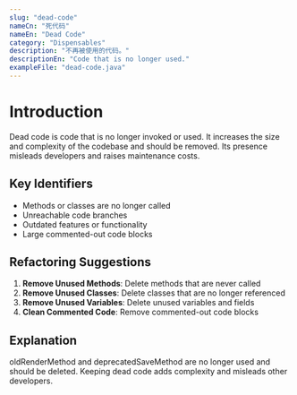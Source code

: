 ```yaml
---
slug: "dead-code"
nameCn: "死代码"
nameEn: "Dead Code"
category: "Dispensables"
description: "不再被使用的代码。"
descriptionEn: "Code that is no longer used."
exampleFile: "dead-code.java"
---
```


# Introduction

Dead code is code that is no longer invoked or used. It increases the size and complexity of the codebase and should be removed. Its presence misleads developers and raises maintenance costs.

## Key Identifiers

- Methods or classes are no longer called
- Unreachable code branches
- Outdated features or functionality
- Large commented-out code blocks

## Refactoring Suggestions

1. **Remove Unused Methods**: Delete methods that are never called
2. **Remove Unused Classes**: Delete classes that are no longer referenced
3. **Remove Unused Variables**: Delete unused variables and fields
4. **Clean Commented Code**: Remove commented-out code blocks

## Explanation

oldRenderMethod and deprecatedSaveMethod are no longer used and should be deleted. Keeping dead code adds complexity and misleads other developers.